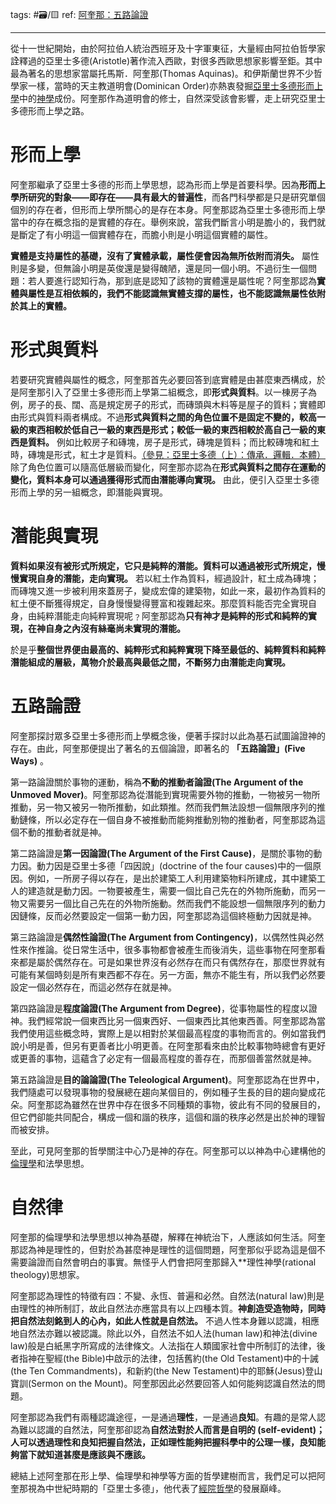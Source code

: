 tags: #🗃/🟨 
ref: 
[阿奎那：五路論證](https://www.hk01.com/%E5%93%B2%E5%AD%B8/43393/%E9%98%BF%E5%A5%8E%E9%82%A3-%E4%BA%94%E8%B7%AF%E8%AB%96%E8%AD%89-ep17)

---
從十一世紀開始，由於阿拉伯人統治西班牙及十字軍東征，大量經由阿拉伯哲學家詮釋過的亞里士多德(Aristotle)著作流入西歐，對很多西歐思想家影響至鉅。其中最為著名的思想家當屬托馬斯．阿奎那(Thomas Aquinas)。和伊斯蘭世界不少哲學家一樣，當時的天主教道明會(Dominican Order)亦熱衷發掘[亞里士多德](http://bit.ly/2c3bRus)[形而上學](http://bit.ly/2c0XSXx)中的[神學](http://bit.ly/2cz4GuF)成份。阿奎那作為道明會的修士，自然深受該會影響，走上研究亞里士多德形而上學之路。  

# 形而上學

阿奎那繼承了亞里士多德的形而上學思想，認為形而上學是首要科學。因為**形而上學所研究的對象——即存在——具有最大的普遍性**，而各門科學都是只是研究單個個別的存在者，但形而上學所關心的是存在本身。阿奎那認為亞里士多德形而上學當中的存在概念指的是實體的存在。舉例來說，當我們斷言小明是膽小的，我們就是斷定了有小明這一個實體存在，而膽小則是小明這個實體的屬性。

**實體是支持屬性的基礎，沒有了實體承載，屬性便會因為無所依附而消失。** 屬性則是多變，但無論小明是英俊還是變得醜陋，還是同一個小明。不過衍生一個問題：若人要進行認知行為，那到底是認知了該物的實體還是屬性呢？阿奎那認為**實體與屬性是互相依賴的，我們不能認識無實體支撐的屬性，也不能認識無屬性依附於其上的實體。**

# 形式與質料

若要研究實體與屬性的概念，阿奎那首先必要回答到底實體是由甚麼東西構成，於是阿奎那引入了亞里士多德形而上學第二組概念，即**形式與質料**。以一棟房子為例，房子的長、闊、高是規定房子的形式，而磚頭與木料等是屋子的質料；實體即由形式與質料兩者構成。不過**形式與質料之間的角色位置不是固定不變的，較高一級的東西相較於低自己一級的東西是形式；較低一級的東西相較於高自己一級的東西是質料。** 例如比較房子和磚塊，房子是形式，磚塊是質料；而比較磚塊和紅土時，磚塊是形式，紅土才是質料。[（參見：亞里士多德（上）：傳承．邏輯．本體）](http://bit.ly/2c3bRus)除了角色位置可以隨高低層級而變化，阿奎那亦認為在**形式與質料之間存在運動的變化，質料本身可以通過獲得形式而由潛能導向實現。** 由此，便引入亞里士多德形而上學的另一組概念，即潛能與實現。

# 潛能與實現

**質料如果沒有被形式所規定，它只是純粹的潛能。質料可以通過被形式所規定，慢慢實現自身的潛能，走向實現。** 若以紅土作為質料，經過設計，紅土成為磚塊；而磚塊又進一步被利用來蓋房子，變成宏偉的建築物，如此一來，最初作為質料的紅土便不斷獲得規定，自身慢慢變得豐富和複雜起來。那麼質料能否完全實現自身，由純粹潛能走向純粹實現呢﹖阿奎那認為**只有神才是純粹的形式和純粹的實現，在神自身之內沒有絲毫尚未實現的潛能。**

於是乎**整個世界便由最高的、純粹形式和純粹實現下降至最低的、純粹質料和純粹潛能組成的層級，萬物介於最高與最低之間，不斷努力由潛能走向實現。**

# 五路論證

阿奎那探討眾多亞里士多德形而上學概念後，便著手探討以此為基石試圖論證神的存在。由此，阿奎那便提出了著名的五個論證，即著名的 **「五路論證」(Five Ways)** 。

第一路論證關於事物的運動，稱為**不動的推動者論證(The Argument of the Unmoved Mover)**。阿奎那認為從潛能到實現需要外物的推動，一物被另一物所推動，另一物又被另一物所推動，如此類推。然而我們無法設想一個無限序列的推動鏈條，所以必定存在一個自身不被推動而能夠推動別物的推動者，阿奎那認為這個不動的推動者就是神。

第二路論證是**第一因論證(The Argument of the First Cause)**，是關於事物的動力因。動力因是亞里士多德「四因說」(doctrine of the four causes)中的一個原因。例如，一所房子得以存在，是出於建築工人利用建築物料所建成，其中建築工人的建造就是動力因。一物要被產生，需要一個比自己先在的外物所施動，而另一物又需要另一個比自己先在的外物所施動。然而我們不能設想一個無限序列的動力因鏈條，反而必然要設定一個第一動力因，阿奎那認為這個終極動力因就是神。

第三路論證是**偶然性論證(The Argument from Contingency)**，以偶然性與必然性來作推論。從日常生活中，很多事物都會被產生而後消失，這些事物在阿奎那看來都是屬於偶然存在。可是如果世界沒有必然存在而只有偶然存在，那麼世界就有可能有某個時刻是所有東西都不存在。另一方面，無亦不能生有，所以我們必然要設定一個必然存在，而這必然存在就是神。

第四路論證是**程度論證(The Argument from Degree)**，從事物屬性的程度以證神。我們經常說一個東西比另一個東西好、一個東西比其他東西善。阿奎那認為當我們使用這些概念時，實際上是以相對於某個最高程度的事物而言的。例如當我們說小明是善，但另有更善者比小明更善。在阿奎那看來由於比較事物時總會有更好或更善的事物，這蘊含了必定有一個最高程度的善存在，而那個善當然就是神。

第五路論證是**目的論論證(The Teleological Argument)**。阿奎那認為在世界中，我們隨處可以發現事物的發展總在趨向某個目的，例如種子生長的目的趨向變成花朵。阿奎那認為雖然在世界中存在很多不同種類的事物，彼此有不同的發展目的，但它們卻能共同配合，構成一個和諧的秩序，這個和諧的秩序必然是出於神的理智而被安排。

至此，可見阿奎那的哲學關注中心乃是神的存在。阿奎那可以以神為中心建構他的[倫理學](http://bit.ly/2c85Idm)和法學思想。

# 自然律

阿奎那的倫理學和法學思想以神為基礎，解釋在神統治下，人應該如何生活。阿奎那認為神是理性的，但對於為甚麼神是理性的這個問題，阿奎那似乎認為這是個不需要論證而自然會明白的事實。無怪乎人們會把阿奎那歸入**理性神學(rational theology)思想家。

阿奎那認為理性的特徵有四：不變、永恆、普遍和必然。自然法(natural law)則是由理性的神所制訂，故此自然法亦應當具有以上四種本質。**神創造受造物時，同時把自然法刻銘到人的心內，如此人性就是自然法。** 不過人性本身難以認識，相應地自然法亦難以被認識。除此以外，自然法不如人法(human law)和神法(divine law)般是白紙黑字所寫成的法律條文。人法指在人類國家社會中所制訂的法律，後者指神在聖經(the Bible)中啟示的法律，包括舊約(the Old Testament)中的十誡(the Ten Commandments)，和新約(the New Testament)中的耶穌(Jesus)登山寶訓(Sermon on the Mount)。阿奎那因此必然要回答人如何能夠認識自然法的問題。
  
阿奎那認為我們有兩種認識途徑，一是通過**理性**，一是通過**良知**。有趣的是常人認為難以認識的自然法，阿奎那卻認為**自然法對於人而言是自明的 (self-evident)；人可以透過理性和良知把握自然法，正如理性能夠把握科學中的公理一樣，良知能夠當下就知道甚麼是應該與不應該。**

總結上述阿奎那在形上學、倫理學和神學等方面的哲學建樹而言，我們足可以把阿奎那視為中世紀時期的「亞里士多德」，他代表了[經院哲學](http://bit.ly/2clw4eT)的發展巔峰。
